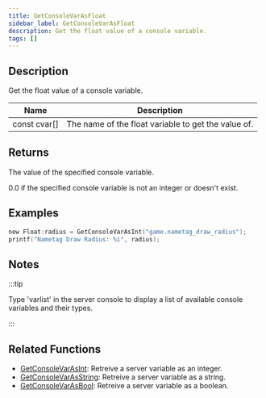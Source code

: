 ```yaml
---
title: GetConsoleVarAsFloat
sidebar_label: GetConsoleVarAsFloat
description: Get the float value of a console variable.
tags: []
---
```


## Description

Get the float value of a console variable.

| Name         | Description                                         |
| ------------ | --------------------------------------------------- |
| const cvar[] | The name of the float variable to get the value of. |

## Returns

The value of the specified console variable.

0.0 if the specified console variable is not an integer or doesn't exist.

## Examples

```c
new Float:radius = GetConsoleVarAsInt("game.nametag_draw_radius");
printf("Nametag Draw Radius: %i", radius);
```

## Notes

:::tip

Type 'varlist' in the server console to display a list of available console variables and their types.

:::

## Related Functions

- [GetConsoleVarAsInt](GetConsoleVarAsInt): Retreive a server variable as an integer.
- [GetConsoleVarAsString](GetConsoleVarAsString): Retreive a server variable as a string.
- [GetConsoleVarAsBool](GetConsoleVarAsBool): Retreive a server variable as a boolean.
